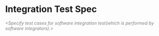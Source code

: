 # Integration Test Spec

_<font color="gray">
&lt;Specify test cases for software integration test(which is performed by software integrators).&gt;
</font>_

